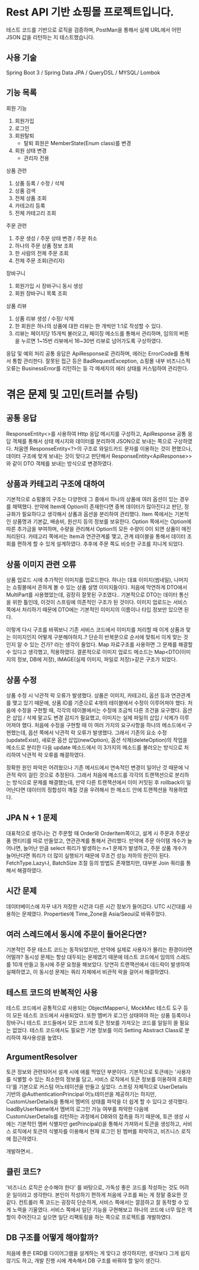 # Rest API 기반 쇼핑몰 프로젝트입니다.
테스트 코드를 기반으로 로직을 검증하며, 
PostMan을 통해서 실제 URL에서 어떤 JSON 값을 리턴하는 지 테스트했습니다.

## 사용 기술
Spring Boot 3 / Spring Data JPA / QueryDSL / MYSQL/ Lombok

## 기능 목록
회원 기능
1. 회원가입
2. 로그인
3. 회원탈퇴
   - 탈퇴 회원은 MemberState(Enum class)를 변경
5. 회원 상태 변경
    - 관리자 전용
   
상품 관련
1. 상품 등록 / 수정 / 삭제
2. 상품 검색
3. 전체 상품 조회
4. 카테고리 등록
5. 전체 카테고리 조회

주문 관련
1. 주문 생성 / 주문 상태 변경 / 주문 취소
2. 하나의 주문 상품 정보 조회
3. 한 사람의 전체 주문 조회
4. 전체 주문 조회(관리자)

장바구니
1. 회원가입 시 장바구니 동시 생성
2. 회원 장바구니 목록 조회

상품 리뷰
1. 상품 리뷰 생성 / 수정/ 삭제
2. 한 회원은 하나의 상품에 대한 리뷰는 한 개씩만 1:1로 작성할 수 있다.
3. 리뷰는 페이지당 15개씩 불러오고, 페이징 메소드를 통해서 관리하며,
임의의 버튼을 누르면 1~15번 리뷰에서 16~30번 리뷰로 넘어가도록 구상하였다.

응답 및 예외 처리
공통 응답은 ApiResponse로 관리하며, 에러는 ErrorCode를 통해서 통합 관리한다.
잘못된 접근 등은 BadRequestException, 쇼핑몰 내부 비즈니스적 오류는 BusinessError를 리턴하는 등 
각 메세지의 에러 상태를 커스텀하여 관리한다.


# 겪은 문제 및 고민(트러블 슈팅)

## 공통 응답
ResponseEntity<>를 사용하여 Http 응답 메시지를 구성하고,
ApiResponse 공통 응답 객체를 통해서 상태 메시지와 데이터를 분리하여 JSON으로 보내는 쪽으로 구상하였다.
처음엔 ResponseEntity<?>의 구조로 와일드카드 문자를 이용하는 것이 편했으나, 
데이터 구조에 맞게 보내는 것이 맞다고 판단해서 ResponseEntity<ApiResponse<DTO>>> 와 같이 DTO 객체를 보내는 방식으로 변경하였다.

## 상품과 카테고리 구조에 대하여
기본적으로 쇼핑몰의 구조는 다양한데 그 중에서 하나의 상품에 여러 옵션이 있는 경우를 채택했다.
만약에 Item에 Option이 존재한다면 중복 데이터가 많아진다고 판단, 정규화가 필요하다고 생각해서 상품과 옵션을 분리하여 관리했다.
Item 쪽에서는 기본적인 상품명과 기본값, 배송비, 원산지 등의 정보를 보유한다.
Option 쪽에서는 Option에 따른 추가금을 부여하며, 수량을 관리해서 Option의 모든 수량이 0이 되면 상품이 매진처리된다.
카테고리 쪽에서는 Item과 연관관계를 맺고, 관계 테이블을 통해서 데이터 조회를 편하게 할 수 있게 설계하였다.
추후에 주문 쪽도 비슷한 구조를 지니게 되었다.

## 상품 이미지 관련 오류
상품 업로드 시에 추가적인 이미지를 업로드한다.
하나는 대표 이미지(썸네일), 나머지는 쇼핑몰에서 흔하게 볼 수 있는 상품 설명 이미지들이다.
처음에 막연하게 DTO에서 MultiPart를 사용했었는데, 굉장히 잘못된 구조였다..
기본적으로 DTO는 데이터 통신을 위한 틀인데, 이것이 스프링에 의존적인 구조가 된 것이다.
이미지 업로드는 서비스 쪽에서 처리하기 때문에 DTO에는 기본적인 이미지의 이름이나 타입 정보만 있으면 된다.

이렇게 다시 구조를 바꿔보니 기존 서비스 코드에서 이미지를 처리할 때 이게 상품과 맞는 이미지인지 어떻게 구분해야하지..?
단순히 반복문으로 순서에 맞춰서 이게 맞는 것인지 알 수 있는 건가? 라는 생각이 들었다.
Map 자료구조를 사용하면 그 문제를 해결할 수 있다고 생각했고, 적용하였다.
결론적으로 이미지 업로드 메소드는 Map<DTO(이미지의 정보, DB에 저장), IMAGE(실제 이미지, 파일로 저장)>같은 구조가 되었다.

## 상품 수정
상품 수정 시 낙관적 락 오류가 발생했다.
상품은 이미지, 카테고리, 옵션 등과 연관관계를 맺고 있기 때문에,
상품 ID를 기준으로 4개의 테이블에서 수정이 이루어져야 했다.
처음에 수정을 구현할 때, 각각의 테이블에서는 수정에 조금씩 다른 조건을 요구했다.
옵션은 삽입 / 삭제 말고도 변경 감지가 필요했고,
이미지는 실제 파일의 삽입 / 삭제가 이루어져야 했다.
처음에 수정을 구현할 때 이 여러 가지의 요구사항을 하나의 메소드에서 구현했는데, 옵션 쪽에서 낙관적 락 오류가 발생했다.
그래서 기존의 요소 수정(updateExist), 새로운 옵션 삽입(newOption), 옵션 삭제(deleteOption)의 작업을 메소드로 분리한 다음
update 메소드에서 이 3가지의 메소드를 불러오는 방식으로 처리하여 낙관적 락 오류를 해결하였다.

정확한 원인 파악은 어려웠으나 기존 메서드에서 연속적인 변경이 일어난 것 때문에 낙관적 락이 걸린 것으로 추정된다.
그래서 처음에 메소드를 각각의 트랜잭션으로 분리하는 방식으로 문제를 해결했는데, 만약 다른 트랜잭션에서 이미 커밋된 후 rollback이 일어난다면
데이터의 정합성이 깨질 것을 우려해서 한 메소드 안에 트랜잭션을 적용하였다.

## JPA N + 1 문제
대표적으로 생각나는 건 주문할 때 Order와 OrderItem쪽이고, 설계 시 주문과 주문상품 엔티티를 따로 만들었고, 연관관계를 통해서 관리했다.
만약에 주문 아이템 개수가 늘어나면, 늘어난 만큼 select 쿼리가 발생하는 n+1 문제가 발생하고, 주문 상품 개수가 늘어난다면 쿼리가 더 많이 실행되기 때문에 무조건 성능 저하의 원인이 된다.
FetchType.Lazy나, BatchSize 조절 등의 방법도 존재했지만, 대부분 Join 쿼리를 통해서 해결하였다.

## 시간 문제
데이터베이스에 자꾸 내가 저장한 시간과 다른 시간 정보가 들어갔다.
UTC 시간대를 사용하는 문제였다.
Properties에 Time_Zone을 Asia/Seoul로 바꿔주었다.

## 여러 스레드에서 동시에 주문이 들어온다면?
기본적인 주문 테스트 코드는 동작되었지만, 만약에 실제로 사용자가 몰리는 환경이라면 어떨까?
동시성 문제는 항상 대두되는 문제였기 때문에 테스트 코드에서 임의의 스레드를 10개 만들고 동시에 주문 요청을 해보았다.
당연히 트랜잭션에서 데드락이 발생하여 실패하였고, 이 동시성 문제는 쿼리 자체에서 비관적 락을 걸어서 해결하였다.

## 테스트 코드의 반복적인 사용
테스트 코드에서 공통적으로 사용되는 ObjectMapper나, MockMvc 테스트 도구 등이 모든 테스트 코드에서 사용되었다.
또한 멤버가 로그인 상태여야 하는 상품 등록이나 장바구니 테스트 코드들에서 모든 코드에 토큰 정보를 가져오는 코드를 일일히 쓸 필요는 없었다.
테스트 코드에서도 필요한 기본 정보를 미리 Setting Abstract Class로 분리하여 재사용성을 높였다.

## ArgumentResolver
토큰 정보와 관련되어서 설계 시에 애를 먹었던 부분이다.
기본적으로 토큰에는 '사용자를 식별할 수 있는 최소한의 정보를 담고, 서비스 로직에서 토큰 정보를 이용하여 조회한다'를 기본으로 커스텀 어노테이션을 만들고 싶었다.
스프링 자체적으로 UserDetails 기반의 @AuthenticationPrincipal 어노테이션을 제공하기는 하지만, CustomUserDetails을 통해서 멤버의 상태를 파악을 더 쉽게 할 수 있다고 생각했다.
loadByUserName에서 멤버의 로그인 가능 여부를 파악한 다음에 CustomUserDetails를 리턴하는 과정에서 DB와의 접촉을 하기 때문에,
토큰 생성 시에는 기본적인 멤버 식별자만 getPrincipal()을 통해서 가져와서 토큰을 생성하고, 서비스 로직에서 토큰의 식별자를 이용해서 현재 로그인 된 멤버를 파악하고, 비즈니스 로직에 접근하였다.


개발하면서..

## 클린 코드?
'비즈니스 로직은 순수해야 한다' 를 바탕으로, 가독성 좋은 코드를 작성하는 것도 어려운 일이라고 생각한다.
본인이 작성하기 편하게 처음에 구조를 짜는 게 정말 중요한 것 같다.
컨트롤러 쪽 코드는 굉장히 단순하게, 서비스 쪽에서는 깔끔하고 잘 동작할 수 있게 노력을 기울였다.
서비스 쪽에서 일단 기능을 구현해보고 하나의 코드에 너무 많은 역할이 주어진다고 싶으면 일단 리팩토링을 하는 쪽으로 프로젝트를 개발하였다.


## DB 구조를 어떻게 해야할까?
처음에 좋은 ERD를 다이어그램을 설계하는 게 맞다고 생각하지만,
생각보다 그게 쉽지 않기도 하고, 개발 진행 시에 계속해서 DB 구조를 바꿔야 할 일이 생긴다.
